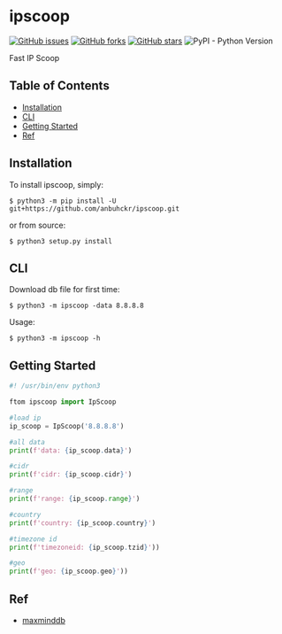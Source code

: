 # ipscoop

[![GitHub issues](https://img.shields.io/github/issues/anbuhckr/ipscoop)](https://github.com/anbuhckr/ipscoop/issues)
[![GitHub forks](https://img.shields.io/github/forks/anbuhckr/ipscoop)](https://github.com/anbuhckr/ipscoop/network)
[![GitHub stars](https://img.shields.io/github/stars/anbuhckr/ipscoop)](https://github.com/anbuhckr/ipscoop/stargazers)
![PyPI - Python Version](https://img.shields.io/badge/python-3.6%20%7C%203.7%20%7C%203.8%20%7C%203.9-blue)

Fast IP Scoop

## Table of Contents

* [Installation](#installation)
* [CLI](#CLI)
* [Getting Started](#getting-started)
* [Ref](#ref)


## Installation

To install ipscoop, simply:

```
$ python3 -m pip install -U git+https://github.com/anbuhckr/ipscoop.git
```

or from source:

```
$ python3 setup.py install
```

## CLI

Download db file for first time:

```
$ python3 -m ipscoop -data 8.8.8.8
```

Usage:

```
$ python3 -m ipscoop -h
```

## Getting Started

``` python
#! /usr/bin/env python3

ftom ipscoop import IpScoop

#load ip
ip_scoop = IpScoop('8.8.8.8')

#all data 
print(f'data: {ip_scoop.data}')

#cidr
print(f'cidr: {ip_scoop.cidr}')

#range
print(f'range: {ip_scoop.range}')

#country
print(f'country: {ip_scoop.country}')

#timezone id 
print(f'timezoneid: {ip_scoop.tzid}'))

#geo 
print(f'geo: {ip_scoop.geo}'))
```

## Ref

* [maxminddb](https://github.com/maxmind/MaxMind-DB-Reader-python)
